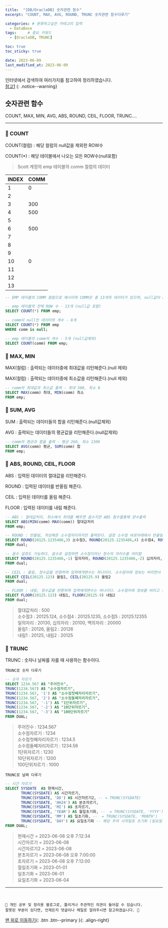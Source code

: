 ```yaml
---
title:  "[DB/OracleDB] 숫자관련 함수"  
excerpt: "COUNT, MAX, AVG, ROUND, TRUNC 숫자관련 함수다루기"

categories: # 분류하고싶은 카테고리 입력
  - DataBase
tags:     # 중요 키워드
  - [OracleDB, TRUNC]

toc: true
toc_sticky: true

date: 2023-06-09
last_modified_at: 2023-06-09
---
```



인터넷에서 검색하여 여러가지를 참고하여 정리하였습니다.    
[참고1](https://kkkapuq.tistory.com/106)
{: .notice--warning}


## 숫자관련 함수

COUNT, MAX, MIN, AVG, ABS, ROUND, CEIL, FLOOR, TRUNC....

***

### 📌 COUNT

COUNT(컬럼) : 해당 컬럼의 null값을 제외한 ROW수

COUNT(*) : 해당 테이블에서 나오는 모든 ROW수(null포함)

> Scott 계정의 emp 테이블의 comm 컬럼의 데이터 

| INDEX | COMM |
|-------|------|
| 1     | 0    |
| 2     |      |
| 3     | 300  |
| 4     | 500  |
| 5     |      |
| 6     | 500  |
| 7     |      |
| 8     |      |
| 9     |      |
| 10    | 0    |
| 11    |      |
| 12    |      |
| 13    |      |

```sql 
-- EMP 테이블의 COMM 컬럼으로 예시이며 COMM은 총 13개의 데이터가 있으며, null값이 8개인 데이터이다.

-- emp 테이블의 전체 ROW 수 - 13개 (null값 포함)
SELECT COUNT(*) FROM emp;

-- comm이 null인 데이터의 개수 - 8개
SELECT COUNT(*) FROM emp
WHERE comm is null;

-- emp 테이블의 comm의 개수 - 5개 (null값제외)
SELECT COUNT(comm) FROM emp;
```

### 📌 MAX, MIN 

MAX(컬럼) : 출력되는 데이터중에 최대값을 리턴해준다.(null 제외)

MAX(컬럼) : 출력되는 데이터중에 최소값을 리턴해준다.(null 제외)

```sql 
-- comm의 최대값과 최소값 출력 - 최대 500, 최소 0
SELECT MAX(comm) 최대, MIN(comm) 최소
FROM emp;
```

### 📌 SUM, AVG

SUM : 출력되는 데이터들의 합을 리턴해준다.(null값제외)

AVG : 출력되는 데이터들의 평균값을 리턴해준다.(null값제외)

```sql 
-- comm의 평균과 합을 출력 - 평균 260, 최소 1300 
SELECT AVG(comm) 평균, SUM(comm) 합
FROM emp;
```

### 📌 ABS, ROUND, CEIL, FLOOR 

ABS : 입력된 데이터의 절대값을 리턴해준다.

ROUND : 입력된 데이터를 반올림 해준다.

CEIL : 입력된 데이터를 올림 해준다.

FLOOR : 입력된 데이터를 내림 해준다.

```sql 
-- ABS : 절대값처리, 최소에서 최대를 빼주면 음수지만 ABS 함수를통해 양수출력
SELECT ABS(MIN(comm)-MAX(comm)) 절대값처리
FROM emp;

-- ROUND : 반올림, 작성해준 소수점자리까지만 출력된다. 설정 소수점 바로아래에서 반올림작업
SELECT ROUND(20125.1235486,3) 소수점3, ROUND(20125.1235486,4) 소수점4, ROUND(20125.1235486,5) 소수점5
FROM dual;

-- 음수 설정도 가능하다. 음수로 설정하면 소수점이아닌 정수의 자리수를 의미함
SELECT ROUND(20125.1235486,-1) 일의자리, ROUND(20125.1235486,-2) 십의자리, ROUND(20125.1235486,-4) 백의자리
FROM dual;

-- CEIL : 올림, 정수값을 반환하며 입력매개변수는 하나이다. 소수점아래 정보는 버리면서 +1한다고 보면된다.
SELECT CEIL(20125.123) 올림1, CEIL(20125.9) 올림2
FROM dual;

-- FLOOR : 내림, 정수값을 반환하며 입력매개변수는 하나이다. 소수점아래 정보를 버리고 정수값만 가져온다.
SELECT FLOOR(20125.123) 내림1, FLOOR(20125.9) 내림2
FROM dual;
```

> 절대값처리  : 500  
> 소수점3 : 20125.124, 소수점4 : 20125.1235, 소수점5 : 20125.12355   
> 일의자리 : 20130, 십의자리 : 20100, 백의자리 : 20000  
> 올림1 : 20126, 올림2 : 20126   
> 내림1 : 20125, 내림2 : 20125  

### 📌 TRUNC

TRUNC : 숫자나 날짜를 자를 때 사용하는 함수이다.


`TRUNC로 숫자 다루기`

```sql 
-- 숫자 자르기
SELECT 1234.567 AS "주어진수",  
TRUNC(1234.567) AS "소수점자르기",  
TRUNC(1234.567, '1') AS "소수점첫째자리자르기",  
TRUNC(1234.567, '2') AS "소수점둘째자리자르기",
TRUNC(1234.567, '-1') AS "1단위자르기",
TRUNC(1234.567, '-2') AS "10단위자르기",
TRUNC(1234.567, '-3') AS "100단위자르기"
FROM DUAL;
```

> 주어진수 : 1234.567    
> 소수점자르기 : 1234  
> 소수점첫째자리자르기 : 1234.5    
> 소수점둘째자리자르기 : 1234.56    
> 1단위자르기 : 1230    
> 10단위자르기 : 1200    
> 100단위자르기 : 1000  


`TRUNC로 날짜 다루기`

```sql 
-- 시간 자르기
SELECT SYSDATE  AS 현재시간,
       TRUNC(SYSDATE) AS 시간자르기,
       TRUNC(SYSDATE, 'DD') AS 시간자르기2, -- = TRUNC(SYSDATE)
       TRUNC(SYSDATE, 'HH24') AS 분초자르기,
       TRUNC(SYSDATE, 'MI') AS 초자르기,
       TRUNC(SYSDATE, 'YEAR') AS 월일초기화, --  = TRUNC(SYSDATE, 'YYYY')
       TRUNC(SYSDATE, 'MM') AS 일초기화, --  = TRUNC(SYSDATE, 'MONTH')
       TRUNC(SYSDATE, 'DAY') AS 요일초기화 -- 해당 주의 시작일로 초기화 (일요일이 주의 시작)
FROM DUAL;
```

> 현재시간 = 2023-06-08 오후 7:12:34  
> 시간자르기 = 2023-06-08  
> 시간자르기2 = 2023-06-08  
> 분초자르기 = 2023-06-08 오후 7:00:00  
> 초자르기 = 2023-06-08 오후 7:12:00  
> 월일초기화 = 2023-01-01  
> 일초기화 = 2023-06-01  
> 요일초기화 = 2023-06-04  



***
<br>
    
    📢 개인 공부 및 정리용 블로그로, 틀리거나 주관적인 의견이 들어갈 수 있습니다.
    잘못된 부분이 있다면, 언제든지 댓글이나 메일로 알려주시면 참고하겠습니다. 🔔

[맨 위로 이동하기](#){: .btn .btn--primary }{: .align-right}